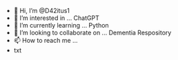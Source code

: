 - 👋 Hi, I’m @D42itus1
- 👀 I’m interested in ... ChatGPT
- 🌱 I’m currently learning ... Python
- 💞️ I’m looking to collaborate on ... Dementia Respository
- 📫 How to reach me ...
- txt

<!---
D42itus1/D42itus1 is a ✨ special ✨ repository because its `README.md` (this file) appears on your GitHub profile.
You can click the Preview link to take a look at your changes.
--->
